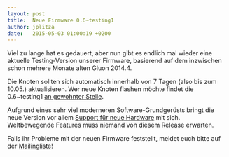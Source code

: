 ```yaml
---
layout: post
title:  Neue Firmware 0.6~testing1
author: jplitza
date:   2015-05-03 01:00:19 +0200
---
```


Viel zu lange hat es gedauert, aber nun gibt es endlich mal wieder eine aktuelle Testing-Version unserer Firmware, basierend auf dem inzwischen schon mehrere Monate alten Gluon 2014.4.

Die Knoten sollten sich automatisch innerhalb von 7 Tagen (also bis zum 10.05.) aktualisieren. Wer neue Knoten flashen möchte findet die 0.6~testing1 [an gewohnter Stelle](https://downloads.bremen.freifunk.net/firmware/testing/).

Aufgrund eines sehr viel moderneren Software-Grundgerüsts bringt die neue Version vor allem [Support für neue Hardware](https://gluon.readthedocs.io/en/v2014.4/releases/v2014.4.html#added-and-removed-hardware-support) mit sich. Weltbewegende Features muss niemand von diesem Release erwarten.

Falls ihr Probleme mit der neuen Firmware feststellt, meldet euch bitte auf der [Mailingliste](mailto:liste@bremen.freifunk.net)!

